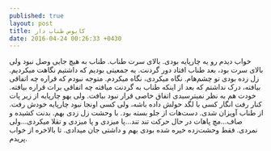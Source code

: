 ```yaml
---
published: true
layout: post
title: کابوس طناب دار
date: 2016-04-24 00:26:33 +0430
---
```


خواب دیدم رو یه چارپایه بودی. بالای سرت طناب. طناب به هیچ جایی وصل نبود ولی بالای سرت بود، بعد طناب افتاد دور گردنت. یه جمعیتی بودیم که داشتیم نگاهت میکردیم. زل زده بودی تو چشم‌هام. نگاه میکردی، نگاه میکردم. متوجه نبودم که قراره چه اتفاقی بیافته، درک نداشتم که بعد از اینکه طناب به گردنت میافته چه اتفاقی برات قراره بیافته. خودت هم به نظر نمیترسیدی اتفاق خاصی قرار نبود بیافت. ولی یهو چارپایه از زیر پات کنار رفت انگار کسی با لگد حولش داده باشه، ولی کسی اونجا نبود چارپایه خودش رفت. از طناب آویزان شدی. دست‌هات از جلو بسته بود. با وحشت زل زدی بهم. بدنت کشیده و صاف...مچ پاهات در حال حرکت تند تند...پا میزدی و پا میزدی و تقلا میکردی...ولی نمردی. فقط وحشت‌زده خیره شده بودی بهم و داشتی جان میدادی. تا بالاخره از خواب پریدم.
